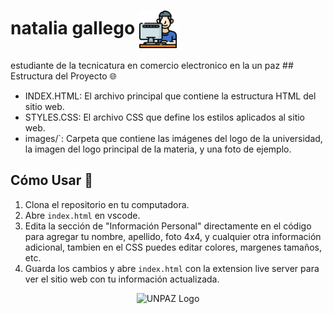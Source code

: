 <h1>
    natalia gallego
    <img src="https://github.com/igorezequiel22/E-commerce-DesarrolloWeb/blob/main/public/images/persona-de-libre-dedicacion.png" width="60" align="center">
</h1>
estudiante de la tecnicatura en comercio electronico en la un paz   
## Estructura del Proyecto 🌐


- INDEX.HTML: El archivo principal que contiene la estructura HTML del sitio web.
- STYLES.CSS: El archivo CSS que define los estilos aplicados al sitio web.
- images/`: Carpeta que contiene las imágenes del logo de la universidad, la imagen del logo principal de la materia, y una foto de ejemplo.

## Cómo Usar 🤔

1. Clona el repositorio en tu computadora.
2. Abre `index.html` en vscode.
3. Edita la sección de "Información Personal" directamente en el código para agregar tu nombre, apellido, foto 4x4, y cualquier otra información adicional, tambien en el CSS puedes editar colores, margenes tamaños, etc.
4. Guarda los cambios y abre `index.html` con la extension live server para ver el sitio web con tu información actualizada.


<div align="center">
    <img src="https://www.unpaz.edu.ar/sites/default/files/unpaz_logo_2020.png" alt="UNPAZ Logo" width="200">
</div>
